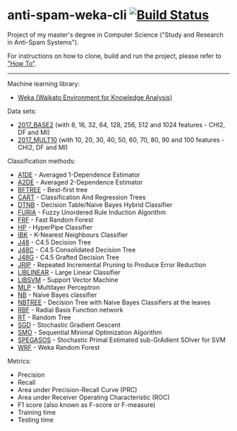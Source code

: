 # anti-spam-weka-cli [![Build Status](https://travis-ci.org/marcelovca90/anti-spam-weka-cli.svg?branch=master)](https://travis-ci.org/marcelovca90/anti-spam-weka-cli)

Project of my master's degree in Computer Science ("Study and Research in Anti-Spam Systems").

For instructions on how to clone, build and run the project, please refer to ["How To"](https://github.com/marcelovca90/anti-spam-weka-cli/blob/master/HOW-TO.md).

- - - -

Machine learning library:
- [Weka (Waikato Environment for Knowledge Analysis)](http://www.cs.waikato.ac.nz/ml/weka/)

Data sets:
- [2017_BASE2](https://github.com/marcelovca90/anti-spam-weka-data/tree/master/2017_BASE2) (with 8, 16, 32, 64, 128, 256, 512 and 1024 features - CHI2, DF and MI)
- [2017_MULT10](https://github.com/marcelovca90/anti-spam-weka-data/tree/master/2017_MULT10) (with 10, 20, 30, 40, 50, 60, 70, 80, 90 and 100 features - CHI2, DF and MI)

Classification methods:
- [A1DE](http://weka.sourceforge.net/packageMetaData/AnDE/index.html) - Averaged 1-Dependence Estimator
- [A2DE](http://weka.sourceforge.net/packageMetaData/AnDE/index.html) - Averaged 2-Dependence Estimator
- [BFTREE](http://weka.sourceforge.net/doc.packages/bestFirstTree/weka/classifiers/trees/BFTree.html) - Best-first tree
- [CART](http://weka.sourceforge.net/doc.packages/simpleCART/weka/classifiers/trees/SimpleCart.html) - Classification And Regression Trees
- [DTNB](http://weka.sourceforge.net/doc.stable/weka/classifiers/rules/DTNB.html) - Decision Table/Naive Bayes Hybrid Classifier
- [FURIA](http://weka.sourceforge.net/packageMetaData/fuzzyUnorderedRuleInduction/index.html) - Fuzzy Unordered Rule Induction Algorithm
- [FRF](https://github.com/fracpete/fastrandomforest-weka-package) - Fast Random Forest
- [HP](http://weka.sourceforge.net/doc.packages/hyperPipes/weka/classifiers/misc/HyperPipes.html) - HyperPipe Classifier
- [IBK](http://weka.sourceforge.net/doc.dev/weka/classifiers/lazy/IBk.html) - K-Nearest Neighbours Classifier
- [J48](http://weka.sourceforge.net/doc.dev/weka/classifiers/trees/J48.html) - C4.5 Decision Tree
- [J48C](http://weka.sourceforge.net/packageMetaData/J48Consolidated/index.html) - C4.5 Consolidated Decision Tree
- [J48G](http://weka.sourceforge.net/doc.packages/J48graft/weka/classifiers/trees/J48graft.html) - C4.5 Grafted Decision Tree
- [JRIP](http://weka.sourceforge.net/doc.stable/weka/classifiers/rules/JRip.html) - Repeated Incremental Pruning to Produce Error Reduction
- [LIBLINEAR](http://weka.sourceforge.net/doc.stable/weka/classifiers/functions/LibSVM.html) - Large Linear Classifier
- [LIBSVM](http://weka.sourceforge.net/doc.stable/weka/classifiers/functions/LibSVM.html) - Support Vector Machine
- [MLP](http://weka.sourceforge.net/doc.dev/weka/classifiers/functions/MultilayerPerceptron.html) - Multilayer Perceptron
- [NB](http://weka.sourceforge.net/doc.dev/weka/classifiers/bayes/NaiveBayes.html) - Naive Bayes classifier
- [NBTREE](http://weka.sourceforge.net/doc.stable/weka/classifiers/trees/NBTree.html) - Decision Tree with Naive Bayes Classifiers at the leaves
- [RBF](http://weka.sourceforge.net/doc.packages/RBFNetwork/weka/classifiers/functions/RBFNetwork.html) - Radial Basis Function network
- [RT](http://weka.sourceforge.net/doc.dev/weka/classifiers/trees/RandomTree.html) - Random Tree
- [SGD](http://weka.sourceforge.net/doc.dev/weka/classifiers/functions/SGD.html) - Stochastic Gradient Gescent
- [SMO](http://weka.sourceforge.net/doc.dev/weka/classifiers/functions/SMO.html) - Sequential Minimal Optimization Algorithm
- [SPEGASOS](http://weka.sourceforge.net/doc.stable/weka/classifiers/functions/SPegasos.html) - Stochastic Primal Estimated sub-GrAdient SOlver for SVM
- [WRF](http://weka.sourceforge.net/doc.dev/weka/classifiers/trees/RandomForest.html) - Weka Random Forest

Metrics:
- Precision
- Recall
- Area under Precision-Recall Curve (PRC)
- Area under Receiver Operating Characteristic (ROC)
- F1 score (also known as F-score or F-measure)
- Training time
- Testing time
